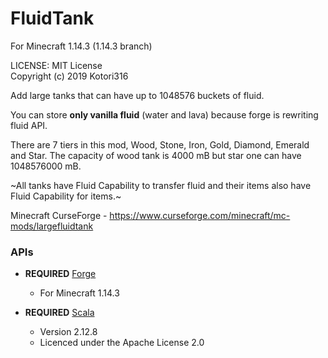 # FluidTank

For Minecraft 1.14.3 (1.14.3 branch)

LICENSE: MIT License  
Copyright (c) 2019 Kotori316

Add large tanks that can have up to 1048576 buckets of fluid.

You can store **only vanilla fluid** (water and lava) because forge is rewriting fluid API.

There are 7 tiers in this mod, Wood, Stone, Iron, Gold, Diamond, Emerald and Star.
The capacity of wood tank is 4000 mB but star one can have 1048576000 mB.

~All tanks have Fluid Capability to transfer fluid and their items also have Fluid Capability for items.~

Minecraft CurseForge - https://www.curseforge.com/minecraft/mc-mods/largefluidtank

### APIs

* **REQUIRED** [Forge](https://files.minecraftforge.net/)
  * For Minecraft 1.14.3

* **REQUIRED** [Scala](https://github.com/scala/scala)
  * Version 2.12.8
  * Licenced under the Apache License 2.0
